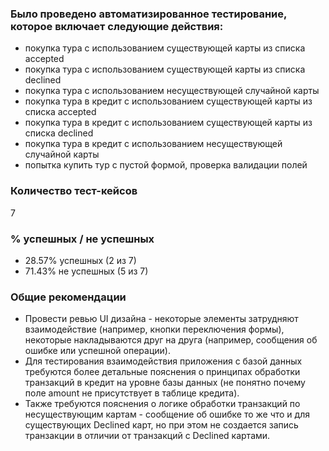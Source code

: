 

### Было проведено автоматизированное тестирование, которое включает следующие действия:
- покупка тура с использованием существующей карты из списка accepted
- покупка тура с использованием существующей карты из списка declined
- покупка тура с использованием несуществующей случайной карты
- покупка тура в кредит с использованием существующей карты из списка accepted
- покупка тура в кредит с использованием существующей карты из списка declined
- покупка тура в кредит с использованием несуществующей случайной карты
- попытка купить тур с пустой формой, проверка валидации полей

### Количество тест-кейсов
7

### % успешных / не успешных
- 28.57% успешных (2 из 7)
- 71.43% не успешных (5 из 7)

### Общие рекомендации
- Провести ревью UI дизайна - некоторые элементы затрудняют взаимодействие (например, кнопки переключения формы), некоторые накладываются друг на друга (например, сообщения об ошибке или успешной операции).
- Для тестирования взаимодействия приложения с базой данных требуются более детальные пояснения о принципах обработки транзакций в кредит на уровне базы данных (не понятно почему поле amount не присутствует в таблице кредита). 
- Также требуются пояснения о логике обработки транзакций по несуществующим картам - сообщение об ошибке то же что и для существующих Declined карт, но при этом не создается запись транзакции в отличии от транзакций с Declined картами.
